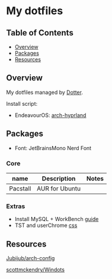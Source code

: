 # My dotfiles

## **Table of Contents**

- [Overview](#overview)
- [Packages](#packages)
- [Resources](#resources)

## Overview

My dotfiles managed by [Dotter](https://github.com/SuperCuber/dotter/).

Install script:

- EndeavourOS: [arch-hyprland](https://github.com/vunhatchuong/arch-hyprland)

## Packages

- Font: JetBrainsMono Nerd Font

### Core

| name             | Description            | Notes                     |
| ---------------- | ---------------------- | ------------------------- |
| Pacstall         | AUR for Ubuntu         |                           |

### Extras

- Install MySQL + WorkBench [guide](https://gist.github.com/vunhatchuong/fb5a408f0931b754f494cdefb89f15e4)
- TST and userChrome [css](https://gist.github.com/vunhatchuong/08f1c6ab3c7a01bdbcd155d0c65bb42f)

## Resources

[Jubijub/arch-config](https://github.com/Jubijub/arch-config/)

[scottmckendry/Windots](https://github.com/scottmckendry/Windots)

